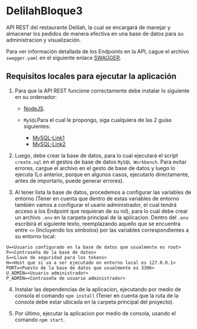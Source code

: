 # DelilahBloque3
API REST del restaurante Delilah, la cual se encargará de manejar y almacenar los pedidos de manera efectiva en una base de datos para su administracion y visualización.

Para ver información detallada de los Endpoints en la API, cague el archivo `swagger.yaml` en el siguiente enlace [SWAGGER](https://editor.swagger.io).

## Requisitos locales para ejecutar la aplicación
1. Para que la API REST funcione correctamente debe instalar lo siguiente en su ordenador:

    - [NodeJS](https://nodejs.org/es/).

    - `MySQL`Para el cual le propongo, siga cualquiera de las 2 guías siguientes:
        * [MySQL-Link1](https://dev.mysql.com/doc/mysql-installation-excerpt/5.7/en/windows-installation.html) 
        * [MySQL-Link2](https://www.tutorialesprogramacionya.com/mysqlya/temarios/descripcion.php?inicio=0&cod=2&punto=1) 

2. Luego, debe crear la base de datos, para lo cual ejecutará el script `create.sql` en el gestos de base de datos `MySQL Workbench`. Para evitar errores, cargue el archivo en el gesto de base de datos y luego lo ejecuta (Lo anterior, porque en algunos casos, ejecutarlo directamente, antes de importarlo, puede generar errores).

3. Al tener lista la base de datos, procedemos a configurar las variables de entorno (Tener en cuenta que dentro de estas variables de entorno también vamos a configurar el usario administrador, el cual tendrá acceso a los Endpoint que requieran de su rol), para lo cual debe crear un archivo `.env` en la carpeta principal de la aplicacion. Dentro del `.env` escribirá el siguiente texto, reemplazando aquello que se encuentra entre `<>` (Incluyendo los símbolos) por las variables correspondientes a su entorno local:

```
U=<Usuario configurado en la base de datos que usualmente es root>
P=<Contraseña de la base de datos>
S=<Llave de seguridad para los tokens>
H=<Host que si va a ser ejecutado en entorno local es 127.0.0.1>
PORT=<Puesto de la base de datos que usualmente es 3306>
U_ADMIN=<Usuario administrador>
P_ADMIN=<Contraseña de usuario administrador>
```

4. Instalar las dependencias de la aplicacion, ejecutando por medio de consola el comando `npm install` (Tener en cuenta que la ruta de la consola debe estar ubicada en la carpeta principal del proyecto).

5. Por último, ejecutar la aplicacion por medio de consola, usando el comando `npm start`.
    

